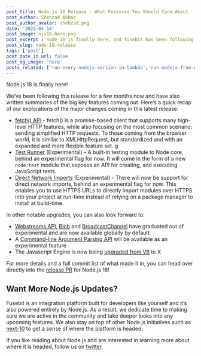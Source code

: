 ```yaml
---
post_title: Node.js 18 Release - What Features You Should Care About
post_author: Shehzad Akbar
post_author_avatar: shehzad.png
date: '2022-04-14'
post_image: njs18-hero.png
post_excerpt : node-18 is finally here, and fusebit has been following what’s included for months now. Read our summaries of the big features in this latest Node release.
post_slug: node-18-release
tags: ['post']
post_date_in_url: false
post_og_image: 'hero'
posts_related: ['run-every-nodejs-version-in-lambda','run-nodejs-from-google-sheets',’undici-mocking’]
---
```


Node.js 18 is finally here! 

We’ve been following this release for a few months now and have also written summaries of the big key features coming out. Here’s a quick recap of our explorations of the major changes coming in this latest release:
- [fetch() API](https://fusebit.io/blog/node-fetch/) - fetch() is a promise-based client that supports many high-level HTTP features, while also focusing on the most common scenario: sending simplified HTTP requests. To those coming from the browser world, it is similar to XMLHttpRequest, but standardized and with an expanded and more flexible feature set.  g
- [Test Runner](https://fusebit.io/blog/node-testing-comes-to-core/) (Experimental) - A built-in testing module to Node core, behind an experimental flag for now. It will come in the form of a new `node:test` module that exposes an API for creating, and executing JavaScript tests. 
- [Direct Network Imports](https://fusebit.io/blog/nodejs-https-imports/) (Experimental) - There will now be support for direct network imports, behind an experimental flag for now. This enables you to use HTTPS URLs to directly import modules over HTTPS into your project at run-time instead of relying on a package manager to install at build-time. 

In other notable upgrades, you can also look forward to: 
- [Webstreams API](https://github.com/nodejs/node/pull/42225), [Blob](https://github.com/nodejs/node/pull/41270) and [BroadcastChannel](https://github.com/nodejs/node/pull/41271) have graduated out of experimental and are now available globally by default.
- A [Command-line Argument Parsing API](https://github.com/nodejs/node/pull/42675) will be available as an experimental feature 
- The Javascript Engine is now being [upgraded from V8](https://github.com/nodejs/node/pull/41610) to X

For more details and a full commit list of what made it in, you can head over directly into the [release PR](https://github.com/nodejs/node/pull/42262) for Node.js 18!

## Want More Node.js Updates?

Fusebit is an integration platform built for developers like yourself and it’s also powered entirely by Node.js. As a result, we dedicate time to making sure we are active in the community and take deeper looks into any upcoming features. We also stay on top of other Node.js initiatives such as [next-10](https://github.com/nodejs/next-10) to get a sense of where the platform is headed.

If you like reading about Node.js and are interested in learning more about where it is headed, follow us on [twitter](https://twitter.com/fusebitio).
